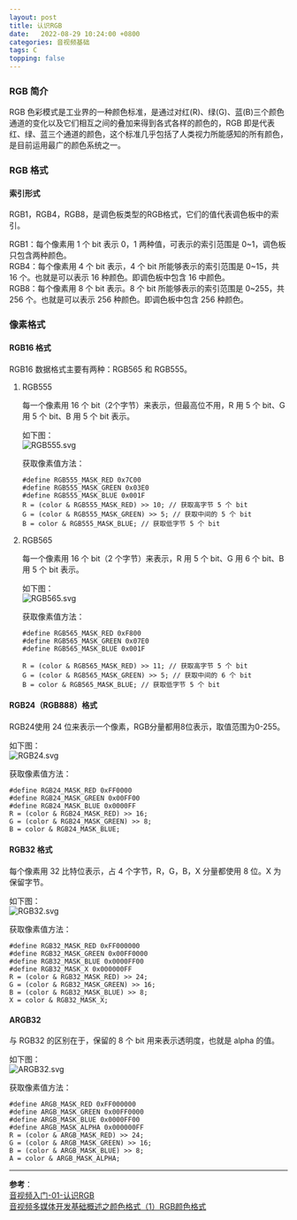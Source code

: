 ```yaml
---
layout: post
title: 认识RGB
date:   2022-08-29 10:24:00 +0800
categories: 音视频基础
tags: C
topping: false
---
```


<!--
本文档表格居中显示
-->
<!--
<style>
table {
width: 90%;
margin: auto;
}
</style>
-->

### RGB 简介

RGB 色彩模式是工业界的一种颜色标准，是通过对红(R)、绿(G)、蓝(B)三个颜色通道的变化以及它们相互之间的叠加来得到各式各样的颜色的，RGB 即是代表红、绿、蓝三个通道的颜色，这个标准几乎包括了人类视力所能感知的所有颜色，是目前运用最广的颜色系统之一。  

### RGB 格式

#### 索引形式

RGB1，RGB4，RGB8，是调色板类型的RGB格式，它们的值代表调色板中的索引。  

RGB1：每个像素用 1 个 bit 表示 0，1 两种值，可表示的索引范围是 0~1，调色板只包含两种颜色。  
RGB4：每个像素用 4 个 bit 表示，4 个 bit 所能够表示的索引范围是 0~15，共 16 个。也就是可以表示 16 种颜色。即调色板中包含 16 中颜色。  
RGB8：每个像素用 8 个 bit 表示。8 个 bit 所能够表示的索引范围是 0~255，共 256 个。也就是可以表示 256 种颜色。即调色板中包含 256 种颜色。  

### 像素格式

#### RGB16 格式

RGB16 数据格式主要有两种：RGB565 和 RGB555。  

1. RGB555  
    
    每一个像素用 16 个 bit（2个字节）来表示，但最高位不用，R 用 5 个 bit、G 用 5 个 bit、B 用 5 个 bit 表示。  
    
    如下图：  
    ![RGB555.svg]({{site.baseurl}}/styles/images/AV/RGB/RGB555.svg)
    
    获取像素值方法： 
    
    ```
    #define RGB555_MASK_RED 0x7C00
    #define RGB555_MASK_GREEN 0x03E0
    #define RGB555_MASK_BLUE 0x001F
    R = (color & RGB555_MASK_RED) >> 10; // 获取高字节 5 个 bit  
    G = (color & RGB555_MASK_GREEN) >> 5; // 获取中间的 5 个 bit  
    B = color & RGB555_MASK_BLUE; // 获取低字节 5 个 bit  
    ```
    
2. RGB565  
    
    每一个像素用 16 个 bit（2 个字节）来表示，R 用 5 个 bit、G 用 6 个 bit、B 用 5 个 bit 表示。  
    
    如下图：  
    ![RGB565.svg]({{site.baseurl}}/styles/images/AV/RGB/RGB565.svg)  
    
    获取像素值方法：  
    ```
    #define RGB565_MASK_RED 0xF800
    #define RGB565_MASK_GREEN 0x07E0
    #define RGB565_MASK_BLUE 0x001F

    R = (color & RGB565_MASK_RED) >> 11; // 获取高字节 5 个 bit  
    G = (color & RGB565_MASK_GREEN) >> 5; // 获取中间的 6 个 bit  
    B = color & RGB565_MASK_BLUE; // 获取低字节 5 个 bit
    ```  
    
#### RGB24（RGB888）格式  

RGB24使用 24 位来表示一个像素，RGB分量都用8位表示，取值范围为0-255。  

如下图：  
![RGB24.svg]({{site.baseurl}}/styles/images/AV/RGB/RGB24.svg)  

获取像素值方法：  
```
#define RGB24_MASK_RED 0xFF0000
#define RGB24_MASK_GREEN 0x00FF00
#define RGB24_MASK_BLUE 0x0000FF
R = (color & RGB24_MASK_RED) >> 16;
G = (color & RGB24_MASK_GREEN) >> 8;
B = color & RGB24_MASK_BLUE;
```  

#### RGB32 格式 

每个像素用 32 比特位表示，占 4 个字节，R，G，B，X 分量都使用 8 位。X 为保留字节。    

如下图：  
![RGB32.svg]({{site.baseurl}}/styles/images/AV/RGB/RGB32.svg)  

获取像素值方法：  
```
#define RGB32_MASK_RED 0xFF000000
#define RGB32_MASK_GREEN 0x00FF0000
#define RGB32_MASK_BLUE 0x0000FF00
#define RGB32_MASK_X 0x000000FF
R = (color & RGB32_MASK_RED) >> 24;
G = (color & RGB32_MASK_GREEN) >> 16;
B = (color & RGB32_MASK_BLUE) >> 8;
X = color & RGB32_MASK_X;
```

#### ARGB32

与 RGB32 的区别在于，保留的 8 个 bit 用来表示透明度，也就是 alpha 的值。  

如下图：  
![ARGB32.svg]({{site.baseurl}}/styles/images/AV/RGB/ARGB32.svg)  

获取像素值方法： 
```
#define ARGB_MASK_RED 0xFF000000
#define ARGB_MASK_GREEN 0x00FF0000
#define ARGB_MASK_BLUE 0x0000FF00
#define ARGB_MASK_ALPHA 0x000000FF
R = (color & ARGB_MASK_RED) >> 24;
G = (color & ARGB_MASK_GREEN) >> 16;
B = (color & ARGB_MASK_BLUE) >> 8;
A = color & ARGB_MASK_ALPHA;
```

--- 
**参考**：  
[音视频入门-01-认识RGB](https://www.ihubin.com/blog/audio-video-basic-01-rgb-intro/)  
[音视频多媒体开发基础概述之颜色格式（1）RGB颜色格式](https://blog.csdn.net/jzwjzw19900922/article/details/119697031)  
